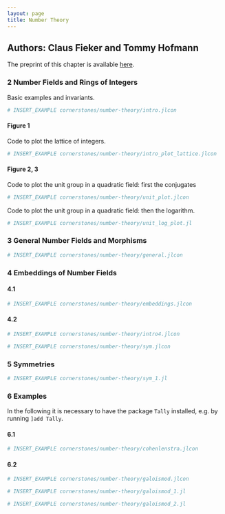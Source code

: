 ```yaml
---
layout: page
title: Number Theory
---
```


## Authors: Claus Fieker and Tommy Hofmann

The preprint of this chapter is available [here](https://arxiv.org/abs/2404.06858).

### 2 Number Fields and Rings of Integers

Basic examples and invariants.

```julia
# INSERT_EXAMPLE cornerstones/number-theory/intro.jlcon
```
#### Figure 1

Code to plot the lattice of integers.

```julia
# INSERT_EXAMPLE cornerstones/number-theory/intro_plot_lattice.jlcon
```
#### Figure 2, 3

Code to plot the unit group in a quadratic field: first the conjugates

```julia
# INSERT_EXAMPLE cornerstones/number-theory/unit_plot.jlcon
```

Code to plot the unit group in a quadratic field: then the logarithm.

```julia
# INSERT_EXAMPLE cornerstones/number-theory/unit_log_plot.jl
```
### 3 General Number Fields and Morphisms

```julia
# INSERT_EXAMPLE cornerstones/number-theory/general.jlcon
```

### 4 Embeddings of Number Fields

#### 4.1

```julia
# INSERT_EXAMPLE cornerstones/number-theory/embeddings.jlcon
```
#### 4.2

```julia
# INSERT_EXAMPLE cornerstones/number-theory/intro4.jlcon
```

```julia
# INSERT_EXAMPLE cornerstones/number-theory/sym.jlcon
```
### 5 Symmetries

```julia
# INSERT_EXAMPLE cornerstones/number-theory/sym_1.jl
```

### 6 Examples
In the following it is necessary to have the package `Tally` installed, e.g. by running `]add Tally`.

#### 6.1
```julia
# INSERT_EXAMPLE cornerstones/number-theory/cohenlenstra.jlcon
```
#### 6.2

```julia
# INSERT_EXAMPLE cornerstones/number-theory/galoismod.jlcon
```

```julia
# INSERT_EXAMPLE cornerstones/number-theory/galoismod_1.jl
```

```julia
# INSERT_EXAMPLE cornerstones/number-theory/galoismod_2.jl
```
